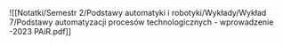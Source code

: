 ![[Notatki/Semestr 2/Podstawy automatyki i robotyki/Wykłady/Wykład 7/Podstawy automatyzacji procesów technologicznych - wprowadzenie -2023 PAiR.pdf]]